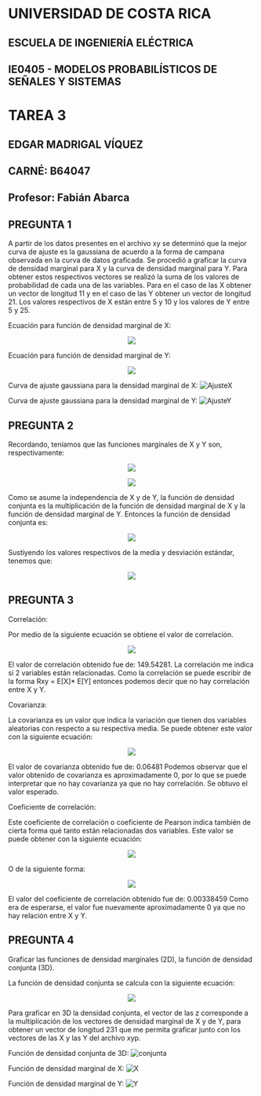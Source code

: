 # UNIVERSIDAD DE COSTA RICA
## ESCUELA DE INGENIERÍA ELÉCTRICA

## IE0405 - MODELOS PROBABILÍSTICOS DE SEÑALES Y SISTEMAS 

# TAREA 3

## EDGAR MADRIGAL VÍQUEZ
## CARNÉ: B64047
## Profesor: Fabián Abarca


##  PREGUNTA 1

A partir de los datos presentes en el archivo xy se determinó que la mejor curva de ajuste es la gaussiana de acuerdo a la forma de campana observada en la curva de datos graficada.  Se procedió a graficar la curva de densidad marginal para X y la curva de densidad marginal para Y. Para obtener estos respectivos vectores se realizó la suma de los valores de probabilidad de cada una de las variables. Para en el caso de las X obtener un vector de longitud 11 y en el caso de las Y obtener un vector de longitud 21. Los valores respectivos de X están entre 5 y 10 y los valores de Y entre 5 y 25.

Ecuación para función de densidad marginal de X:
<p align="center">
  <img src="https://render.githubusercontent.com/render/math?math=f_x(x) = \frac{1}{\sigma \sqrt{2\pi}} \cdot e^{-\frac{(x-\mu)^2}{2\sigma^2}}">  
</p>

Ecuación para función de densidad marginal de Y:
<p align="center">
  <img src="https://render.githubusercontent.com/render/math?math=f_x(x) = \frac{1}{\sigma \sqrt{2\pi}} \cdot e^{-\frac{(y-\mu)^2}{2\sigma^2}}">  
</p>


Curva de ajuste gaussiana para la densidad marginal de X:
![AjusteX](/fitX.png)

Curva de ajuste gaussiana para la densidad marginal de Y:
![AjusteY](/fitY.png)



## PREGUNTA 2

Recordando, teníamos que las funciones marginales de X y Y son, respectivamente:

<p align="center">
  <img src="https://render.githubusercontent.com/render/math?math=f_x(x) = \frac{1}{\sigma \sqrt{2\pi}} \cdot e^{-\frac{(x-\mu)^2}{2\sigma^2}}">  
</p>

<p align="center">
  <img src="https://render.githubusercontent.com/render/math?math=f_y(y) = \frac{1}{\sigma \sqrt{2\pi}} \cdot e^{-\frac{(y-\mu)^2}{2\sigma^2}}">  
</p>


Como se asume la independencia de X y de Y, la función de densidad conjunta es la multiplicación de la función de densidad marginal de X y la función de densidad marginal de Y.
Entonces la función de densidad conjunta es:

<p align="center">
  <img src="https://render.githubusercontent.com/render/math?math=f_{x,y}(x,y) = (\frac{1}{\sigma \sqrt{2\pi}} \cdot e^{-\frac{(x-\mu)^2}{2\sigma^2}} ) \cdot (\frac{1}{\sigma \sqrt{2\pi}} \cdot e^{-\frac{(y-\mu)^2}{2\sigma^2}})">  
</p>

Sustiyendo los valores respectivos de la media y desviación estándar, tenemos que:

<p align="center">
  <img src="https://render.githubusercontent.com/render/math?math=f_{x,y}(x,y) = (\frac{1}{(3.1622) \sqrt{2\pi}} \cdot e^{-\frac{(x-10)^2}{2(3.1622)^2}} ) \cdot (\frac{1}{(3.0553) \sqrt{2\pi}} \cdot e^{-\frac{(y-15)^2}{2(3.0553)^2}})">  
</p>




## PREGUNTA 3 

Correlación: 

Por medio de la siguiente ecuación se obtiene el valor de correlación.

<p align="center">
  <img src="https://render.githubusercontent.com/render/math?math=\sum_{y=5}^{25}\sum_{x=5}^{15}xy f_{x,y}(x,y)">  
</p>

 El valor de correlación obtenido fue de: 149.54281.
La correlación me indica si 2 variables están relacionadas. Como la correlación se puede escribir de la forma Rxy = E[X]* E[Y] entonces podemos decir que no hay correlación entre X y Y.


Covarianza:

La covarianza es un valor que indica la variación que tienen dos variables aleatorias con respecto a su respectiva media.
Se puede obtener este valor con la siguiente ecuación:

<p align="center">
  <img src="https://render.githubusercontent.com/render/math?math=\sum_{y=5}^{25}\sum_{x=5}^{15}(x-\bar{X})(y-\bar{Y}) f_{x,y}(x,y)">  
</p>

El valor de covarianza obtenido fue de: 0.06481
Podemos observar que el valor obtenido de covarianza es aproximadamente 0, por lo que se puede interpretar que no hay covarianza ya que no hay correlación. Se obtuvo el valor esperado.

Coeficiente de correlación:

Este coeficiente de correlación o coeficiente de Pearson indica también de cierta forma qué tanto están relacionadas dos variables.
Este valor se puede obtener con la siguiente ecuación:

<p align="center">
  <img src="https://render.githubusercontent.com/render/math?math=\sum_{y=5}^{25}\sum_{x=5}^{15}\frac{(x-\bar{X})}{\sigma_x}\frac{(y-\bar{Y})}{\sigma_y} f_{x,y}(x,y)">  
</p>

O de la siguiente forma:

<p align="center">
  <img src="https://render.githubusercontent.com/render/math?math=\frac{covarianza}{\sigma_x * \sigma_y}">  
</p>

El valor del coeficiente de correlación obtenido fue de: 0.00338459
Como era de esperarse, el valor fue nuevamente aproximadamente 0 ya que no hay relación entre X y Y.



## PREGUNTA 4
Graficar las funciones de densidad marginales (2D), la función de densidad conjunta (3D).

La función de densidad conjunta se calcula con la siguiente ecuación:
<p align="center">
  <img src="https://render.githubusercontent.com/render/math?math=f_{x,y}(x,y) = f_x(x)\cdot f_y(y)">  
</p>

Para graficar en 3D la densidad conjunta, el vector de las z corresponde a la multiplicación de los vectores de densidad marginal de X y de Y, para obtener un vector de longitud 231 que me permita graficar junto con los vectores de las X y las Y del archivo xyp.

Función de densidad conjunta de 3D:
![conjunta](/d_conjunta.png)


Función de densidad marginal de X:
![X](/paraX.png)


Función de densidad marginal de Y:
![Y](/paraY.png)








 
